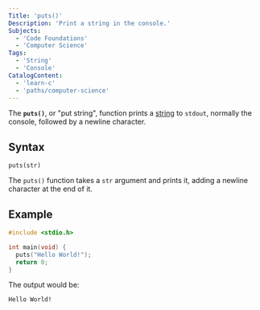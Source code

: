 ```yaml
---
Title: 'puts()'
Description: 'Print a string in the console.'
Subjects:
  - 'Code Foundations'
  - 'Computer Science'
Tags:
  - 'String'
  - 'Console'
CatalogContent:
  - 'learn-c'
  - 'paths/computer-science'
---
```


The **`puts()`**, or "put string", function prints a [string](https://www.codecademy.com/resources/docs/c/strings) to `stdout`, normally the console, followed by a newline character.

## Syntax

```pseudo
puts(str)
```

The `puts()` function takes a `str` argument and prints it, adding a newline character at the end of it.

## Example

```c
#include <stdio.h>

int main(void) {
  puts("Hello World!");
  return 0;
}
```

The output would be:

```shell
Hello World!
```
